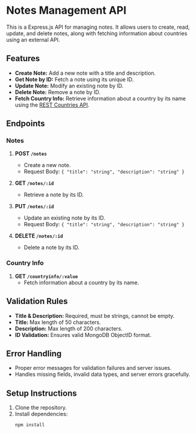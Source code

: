 # Notes Management API

This is a Express.js API for managing notes. It allows users to create, read, update, and delete notes, along with fetching information about countries using an external API.

## Features

- **Create Note:** Add a new note with a title and description.
- **Get Note by ID:** Fetch a note using its unique ID.
- **Update Note:** Modify an existing note by ID.
- **Delete Note:** Remove a note by ID.
- **Fetch Country Info:** Retrieve information about a country by its name using the [REST Countries API](https://restcountries.com/).

## Endpoints

### Notes
1. **POST `/notes`**
   - Create a new note.
   - Request Body: `{ "title": "string", "description": "string" }`

2. **GET `/notes/:id`**
   - Retrieve a note by its ID.

3. **PUT `/notes/:id`**
   - Update an existing note by its ID.
   - Request Body: `{ "title": "string", "description": "string" }`

4. **DELETE `/notes/:id`**
   - Delete a note by its ID.

### Country Info
1. **GET `/countryinfo/:value`**
   - Fetch information about a country by its name.

## Validation Rules
- **Title & Description:** Required, must be strings, cannot be empty.
- **Title:** Max length of 50 characters.
- **Description:** Max length of 200 characters.
- **ID Validation:** Ensures valid MongoDB ObjectID format.

## Error Handling
- Proper error messages for validation failures and server issues.
- Handles missing fields, invalid data types, and server errors gracefully.

## Setup Instructions
1. Clone the repository.
2. Install dependencies:
   ```bash
   npm install
